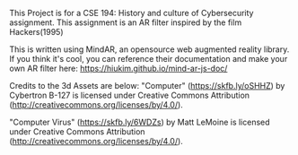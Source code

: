 This Project is for a CSE 194: History and culture of Cybersecurity assignment. This assignment is an AR filter inspired by the film Hackers(1995)

This is written using MindAR, an opensource web augmented reality library. If you think it's cool, you can reference their documentation and make your own AR filter here: https://hiukim.github.io/mind-ar-js-doc/

Credits to the 3d Assets are below:
"Computer" (https://skfb.ly/oSHHZ) by Cybertron B-127 is licensed under Creative Commons Attribution (http://creativecommons.org/licenses/by/4.0/).

"Computer Virus" (https://skfb.ly/6WDZs) by Matt LeMoine is licensed under Creative Commons Attribution (http://creativecommons.org/licenses/by/4.0/).


